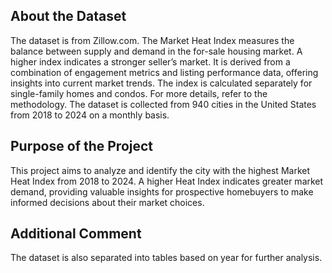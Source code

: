 ## About the Dataset
The dataset is from Zillow.com. 
The Market Heat Index measures the balance between supply and demand in the for-sale housing market. A higher index indicates a stronger seller’s market. It is derived from a combination of engagement metrics and listing performance data, offering insights into current market trends. The index is calculated separately for single-family homes and condos. For more details, refer to the methodology.
The dataset is collected from 940 cities in the United States from 2018 to 2024 on a monthly basis. 

## Purpose of the Project
This project aims to analyze and identify the city with the highest Market Heat Index from 2018 to 2024. A higher Heat Index indicates greater market demand, providing valuable insights for prospective homebuyers to make informed decisions about their market choices.

## Additional Comment
The dataset is also separated into tables based on year for further analysis. 
